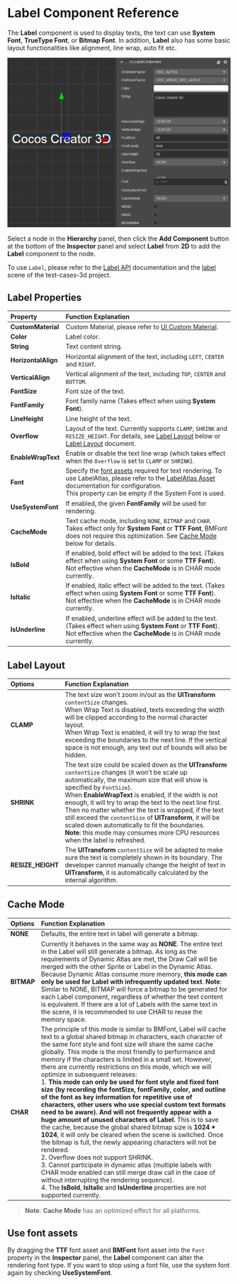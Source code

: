 # Label Component Reference

The __Label__ component is used to display texts, the text can use __System Font__, __TrueType Font__, or __Bitmap Font__. In addition, __Label__ also has some basic layout functionalities like alignment, line wrap, auto fit etc.

![label-property](./label/label-property.png)

Select a node in the __Hierarchy__ panel, then click the __Add Component__ button at the bottom of the __Inspector__ panel and select __Label__ from __2D__ to add the __Label__ component to the node.

To use `Label`, please refer to the [Label API](%__APIDOC__%/en/class/Label) documentation and the [label](https://github.com/cocos/cocos-test-projects/tree/v3.5/assets/cases/ui/02.label) scene of the test-cases-3d project.

## Label Properties

| Property | Function Explanation |
| :-------------- | :----------- |
| **CustomMaterial** | Custom Material, please refer to [UI Custom Material](../engine/ui-material.md). |
| **Color** | Label color. |
| **String** | Text content string. |
| **HorizontalAlign** | Horizontal alignment of the text, including `LEFT`, `CENTER` and `RIGHT`. |
| **VerticalAlign** | Vertical alignment of the text, including `TOP`, `CENTER` and `BOTTOM`. |
| **FontSize** | Font size of the text. |
| **FontFamily** | Font family name (Takes effect when using __System Font__). |
| **LineHeight** | Line height of the text. |
| **Overflow** | Layout of the text. Currently supports `CLAMP`, `SHRINK` and `RESIZE_HEIGHT`. For details, see [Label Layout](#label-layout) below or [Label Layout](../engine/label-layout.md) document. |
| **EnableWrapText** | Enable or disable the text line wrap (which takes effect when the `Overflow` is set to `CLAMP` or `SHRINK`). |
| **Font** | Specify the [font assets](../../../asset/font.md) required for text rendering. To use LabelAtlas, please refer to the [LabelAtlas Asset](../../../asset/label-atlas.md) documentation for configuration.<br>This property can be empty if the System Font is used. |
| **UseSystemFont** | If enabled, the given __FontFamily__ will be used for rendering. |
| **CacheMode** | Text cache mode, including `NONE`, `BITMAP` and `CHAR`. Takes effect only for __System Font__ or __TTF Font__, BMFont does not require this optimization. See [Cache Mode](#cache-mode) below for details. |
| **IsBold** | If enabled, bold effect will be added to the text. (Takes effect when using __System Font__ or some __TTF Font__). Not effective when the **CacheMode** is in CHAR mode currently.|
| **IsItalic** | If enabled, italic effect will be added to the text. (Takes effect when using __System Font__ or some __TTF Font__). Not effective when the **CacheMode** is in CHAR mode currently.|
| **IsUnderline** | If enabled, underline effect will be added to the text. (Takes effect when using __System Font__ or __TTF Font__). Not effective when the **CacheMode** is in CHAR mode currently.|

## Label Layout

| Options | Function Explanation |
| :-------------- | :----------- |
| **CLAMP** | The text size won't zoom in/out as the __UITransform__ `contentSize` changes.<br>When Wrap Text is disabled, texts exceeding the width will be clipped according to the normal character layout.<br>When Wrap Text is enabled, it will try to wrap the text exceeding the boundaries to the next line. If the vertical space is not enough, any text out of bounds will also be hidden. |
| **SHRINK** | The text size could be scaled down as the __UITransform__ `contentSize` changes (it won't be scale up automatically, the maximum size that will show is specified by `FontSize`).<br>When __EnableWrapText__ is enabled, if the width is not enough, it will try to wrap the text to the next line first.<br>Then no matter whether the text is wrapped, if the text still exceed the `contentSize` of __UITransform__, it will be scaled down automatically to fit the boundaries.<br>__Note__: this mode may consumes more CPU resources when the label is refreshed. |
| **RESIZE_HEIGHT** | The __UITransform__ `contentSize` will be adapted to make sure the text is completely shown in its boundary. The developer cannot manually change the height of text in __UITransform__, it is automatically calculated by the internal algorithm. |

## Cache Mode

| Options | Function Explanation |
| :-------------- | :----------- |
| **NONE** | Defaults, the entire text in label will generate a bitmap. |
| **BITMAP** | Currently it behaves in the same way as __NONE__. The entire text in the Label will still generate a bitmap. As long as the requirements of Dynamic Atlas are met, the Draw Call will be merged with the other Sprite or Label in the Dynamic Atlas. Because Dynamic Atlas consume more memory, __this mode can only be used for Label with infrequently updated text__. __Note__: Similar to NONE, BITMAP will force a bitmap to be generated for each Label component, regardless of whether the text content is equivalent. If there are a lot of Labels with the same text in the scene, it is recommended to use CHAR to reuse the memory space. |
| **CHAR** | The principle of this mode is similar to BMFont, Label will cache text to a global shared bitmap in characters, each character of the same font style and font size will share the same cache globally. This mode is the most friendly to performance and memory if the characters is limited in a small set. However, there are currently restrictions on this mode, which we will optimize in subsequent releases:<br>1. __This mode can only be used for font style and fixed font size (by recording the fontSize, fontFamily, color, and outline of the font as key information for repetitive use of characters, other users who use special custom text formats need to be aware). And will not frequently appear with a huge amount of unused characters of Label.__ This is to save the cache, because the global shared bitmap size is __1024 * 1024__, it will only be cleared when the scene is switched. Once the bitmap is full, the newly appearing characters will not be rendered. <br>2. Overflow does not support SHRINK.<br>3. Cannot participate in dynamic atlas (multiple labels with CHAR mode enabled can still merge draw call in the case of without interrupting the rendering sequence). <br>4. The **IsBold**, **IsItalic** and **IsUnderline** properties are not supported currently. |

> __Note__: __Cache Mode__ has an optimized effect for all platforms.

## Use font assets

By dragging the __TTF__ font asset and __BMFont__ font asset into the `Font` property in the __Inspector__ panel, the __Label__ component can alter the rendering font type. If you want to stop using a font file, use the system font again by checking __UseSystemFont__.
